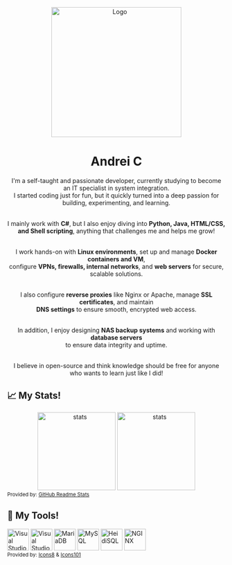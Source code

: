<div align="center">
    <img src="https://user-images.githubusercontent.com/81469821/223210531-7075e4bf-c92c-4230-b7bc-ce25cc149e58.png" alt="Logo" width="300" height="300"> 
    <h1 align="center">Andrei C</h1>
<p align="center">

I'm a self-taught and passionate developer, currently studying to become an IT specialist in system integration.  
I started coding just for fun, but it quickly turned into a deep passion for building, experimenting, and learning.<br><br>

I mainly work with <strong>C#</strong>, but I also enjoy diving into <strong>Python, Java, HTML/CSS, and Shell scripting</strong>, 
anything that challenges me and helps me grow!<br><br>

I work hands-on with <strong>Linux environments</strong>, set up and manage <strong>Docker containers and VM</strong>,  
configure <strong>VPNs, firewalls, internal networks</strong>, and <strong>web servers</strong> for secure, scalable solutions.<br><br>

I also configure <strong>reverse proxies</strong> like Nginx or Apache, manage <strong>SSL certificates</strong>, and maintain  
<strong>DNS settings</strong> to ensure smooth, encrypted web access. <br><br>

In addition, I enjoy designing <strong>NAS backup systems</strong> and working with <strong>database servers</strong>  
to ensure data integrity and uptime. <br><br>

I believe in open-source and think knowledge should be free for anyone who wants to learn just like I did! 
</p>
</div>
<p>
</p>
<p>
</p>
<h2 align="left">📈 My Stats!</h2>
<div align="center" >  
<picture>
    <source 
        srcset="https://github-readme-stats.vercel.app/api?username=fIyingPhoenix&show_icons=true&bg_color=1C2128&text_color=ffffff&border_color=444C56"
        media="(prefers-color-scheme: dark)"
    />
    <source
        srcset="https://github-readme-stats.vercel.app/api?username=fIyingPhoenix&show_icons=true"
        media="(prefers-color-scheme: light,  prefers-color-scheme: no-preference)"
    />
        <img src="https://github-readme-stats.vercel.app/api?username=fIyingPhoenix&show_icons=true" alt="stats" height="180"> 
</picture>
<picture>
    <source 
        srcset="https://github-readme-stats.vercel.app/api/top-langs/?username=fIyingPhoenix&show_icons=true&bg_color=1C2128&text_color=ffffff&border_color=444C56&layout=compact"
        media="(prefers-color-scheme: dark)"
    />
    <source
        srcset="https://github-readme-stats.vercel.app/api/top-langs/?username=fIyingPhoenix&show_icons=true&layout=compact"
        media="(prefers-color-scheme: light,  prefers-color-scheme: no-preference)"
    />
        <img src="https://github-readme-stats.vercel.app/api/top-langs/?username=fIyingPhoenix&show_icons=true"alt="stats" height="180" "> 
</picture>
</div>
<sub >Provided by: <a href="https://github-readme-stats.vercel.app/">GitHub Readme Stats</a></sub>
<h2 align="left">🧰 My Tools!</h2>
<div align="left"> 
<a href="https://code.visualstudio.com/"><img src="https://user-images.githubusercontent.com/81469821/223221628-724cf379-c8d5-44a7-9230-5dded27a7ba4.png" alt="Visual Studio Code" style="width:50px;height:50px;"></a>
<a href="https://visualstudio.microsoft.com/"><img src="https://user-images.githubusercontent.com/81469821/223221638-ec857df3-8ae0-4746-8ec0-4123e1b5fa69.png" alt="Visual Studio" style="width:50px;height:50px;"></a>
<a href="https://mariadb.org/"><img src="https://user-images.githubusercontent.com/81469821/223221634-6c416963-d792-465e-8fdd-83600da15049.png" alt="MariaDB" style="width:50px;height:50px;"></a>
<a href="https://www.mysql.com/"><img src="https://user-images.githubusercontent.com/81469821/223221635-34edff05-0573-4d5f-a0ec-d0256fe7e5f8.png" alt="MySQL" style="width:50px;height:50px;"></a>
<a href="https://www.heidisql.com/"><img src="https://user-images.githubusercontent.com/81469821/223221642-83c56999-58f2-4042-8c70-47b939e8f3e1.png" alt="HeidiSQL" style="width:50px;height:50px;"></a>
<a href="https://www.nginx.com/"><img src="https://user-images.githubusercontent.com/81469821/223221644-04368a17-3ab7-4498-88de-e07f6984acf2.png" alt="NGINX" style="width:50px;height:50px;"></a>
</div>
<sub >Provided by: <a href="https://icons8.de">Icons8</a> & <a href="https://www.icons101.com">Icons101</a></sub>
